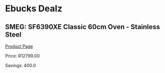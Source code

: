 
# Ebucks Dealz
## SMEG: SF6390XE Classic 60cm Oven - Stainless Steel
[Product Page](https://www.ebucks.com/web/shop/productSelected.do?prodId=461535734&catId=704989856)

Price: R12799.00

Savings: 400.0


	